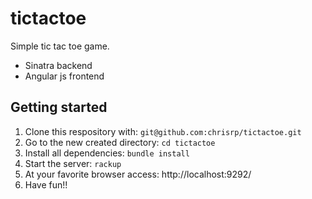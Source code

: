 # tictactoe

Simple tic tac toe game.

* Sinatra backend
* Angular js frontend

## Getting started
1. Clone this respository with: `git@github.com:chrisrp/tictactoe.git`
2. Go to the new created directory: `cd tictactoe` 
3. Install all dependencies: `bundle install`
4. Start the server: `rackup`
4. At your favorite browser access: http://localhost:9292/
5. Have fun!!
